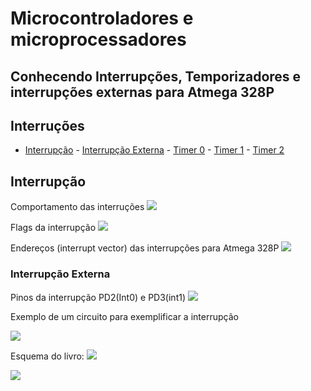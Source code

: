 # Microcontroladores e microprocessadores 

 
## Conhecendo Interrupções, Temporizadores e interrupções externas para Atmega 328P

## Interruções
- [Interrupção](#Interrupção)
        - [Interrupção Externa](#Interrupção-Externa)
        - [Timer 0](#Interrupção-Externa)
        - [Timer 1](#Interrupção-Externa)
        - [Timer 2](#Interrupção-Externa)



## Interrupção

Comportamento das interruções
<img src=imagens/comportamento_interrupcao.png>

Flags da interrupção
<img src=imagens/quadro_interrupcoes.png>

Endereços (interrupt vector) das interrupções para Atmega 328P
<img src=imagens/enderecoes_interrupcao.png>



### Interrupção Externa

Pinos da interrupção PD2(Int0) e PD3(int1)
<img src=imagens/pinos_interrupcao_int01.png.png>

Exemplo de um circuito para exemplificar a interrupção

<img src=imagens/enderecoes_interrupcao.png>

Esquema do livro:
<img src=imagens/int0_livro.png>

<a href=https://wokwi.com/projects/346138374477709906><img src=imagens/esquemasimula.png></a>


